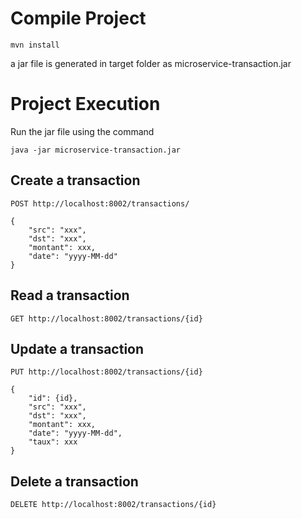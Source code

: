# Compile Project

```
mvn install
```

a jar file is generated in target folder as microservice-transaction.jar

# Project Execution

Run the jar file using the command
```
java -jar microservice-transaction.jar
```
## Create a transaction
```
POST http://localhost:8002/transactions/
```
```
{
    "src": "xxx",
    "dst": "xxx",
    "montant": xxx,
    "date": "yyyy-MM-dd"
}
```

## Read a transaction
```
GET http://localhost:8002/transactions/{id}
```
## Update a transaction
```
PUT http://localhost:8002/transactions/{id}
```
```
{
    "id": {id},
    "src": "xxx",
    "dst": "xxx",
    "montant": xxx,
    "date": "yyyy-MM-dd",
    "taux": xxx
}
```
## Delete a transaction
```
DELETE http://localhost:8002/transactions/{id}
```
